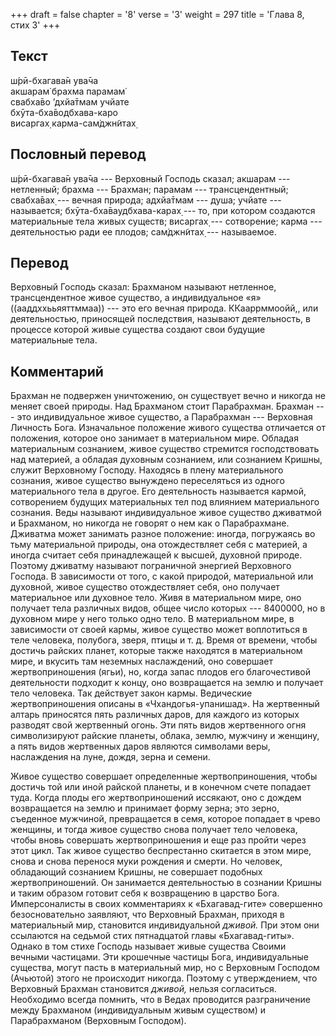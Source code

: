 +++
draft = false
chapter = '8'
verse = '3'
weight = 297
title = 'Глава 8, стих 3'
+++
## Текст

ш́рӣ-бхагава̄н ува̄ча  
акшарам̇ брахма парамам̇  
свабха̄во ’дхйа̄тмам учйате  
бхӯта-бха̄водбхава-каро  
висаргах̣ карма-сам̇джн̃итах̣

## Пословный перевод

ш́рӣ-бхагава̄н ува̄ча --- Верховный Господь сказал; акшарам --- нетленный;
брахма --- Брахман; парамам --- трансцендентный; свабха̄вах̣ --- вечная
природа; адхйа̄тмам --- душа; учйате --- называется;
бхӯта-бха̄ваудбхава-карах̣ --- то, при котором создаются материальные тела
живых существ; висаргах̣ --- сотворение; карма --- деятельностью ради ее
плодов; сам̇джн̃итах̣ --- называемое.

## Перевод

Верховный Господь сказал: Брахманом называют нетленное, трансцендентное
живое существо, а индивидуальное «я» ((ааддххььяяттммаа)) --- это его
вечная природа. ККааррммоойй,, или деятельностью, приносящей
последствия, называют деятельность, в процессе которой живые существа
создают свои будущие материальные тела.

## Комментарий

Брахман не подвержен уничтожению, он существует вечно и никогда не
меняет своей природы. Над Брахманом стоит Парабрахман. Брахман --- это
индивидуальное живое существо, а Парабрахман --- Верховная Личность
Бога. Изначальное положение живого существа отличается от положения,
которое оно занимает в материальном мире. Обладая материальным
сознанием, живое существо стремится господствовать над материей, а
обладая духовным сознанием, или сознанием Кришны, служит Верховному
Господу. Находясь в плену материального сознания, живое существо
вынуждено переселяться из одного материального тела в другое. Его
деятельность называется кармой, сотворением будущих материальных тел под
влиянием материального сознания. Веды называют индивидуальное живое
существо дживатмой и Брахманом, но никогда не говорят о нем как о
Парабрахмане. Дживатма может занимать разное положение: иногда,
погружаясь во тьму материальной природы, она отождествляет себя с
материей, а иногда считает себя принадлежащей к высшей, духовной
природе. Поэтому дживатму называют пограничной энергией Верховного
Господа. В зависимости от того, с какой природой, материальной или
духовной, живое существо отождествляет себя, оно получает материальное
или духовное тело. Живя в материальном мире, оно получает тела различных
видов, общее число которых --- 8400000, но в духовном мире у него только
одно тело. В материальном мире, в зависимости от своей кармы, живое
существо может воплотиться в теле человека, полубога, зверя, птицы и т.
д. Время от времени, чтобы достичь райских планет, которые также
находятся в материальном мире, и вкусить там неземных наслаждений, оно
совершает жертвоприношения (ягьи), но, когда запас плодов его
благочестивой деятельности подходит к концу, оно возвращается на землю и
получает тело человека. Так действует закон кармы. Ведические
жертвоприношения описаны в «Чхандогья-упанишад». На жертвенный алтарь
приносятся пять различных даров, для каждого из которых разводят свой
жертвенный огонь. Эти пять видов жертвенного огня символизируют райские
планеты, облака, землю, мужчину и женщину, а пять видов жертвенных даров
являются символами веры, наслаждения на луне, дождя, зерна и семени.

Живое существо совершает определенные жертвоприношения, чтобы достичь
той или иной райской планеты, и в конечном счете попадает туда. Когда
плоды его жертвоприношений иссякают, оно с дождем возвращается на землю
и принимает форму зерна; это зерно, съеденное мужчиной, превращается в
семя, которое попадает в чрево женщины, и тогда живое существо снова
получает тело человека, чтобы вновь совершать жертвоприношения и еще раз
пройти через этот цикл. Так живое существо беспрестанно скитается в этом
мире, снова и снова перенося муки рождения и смерти. Но человек,
обладающий сознанием Кришны, не совершает подобных жертвоприношений. Он
занимается деятельностью в сознании Кришны и таким образом готовит себя
к возвращению в царство Бога. Имперсоналисты в своих комментариях к
«Бхагавад-гите» совершенно безосновательно заявляют, что Верховный
Брахман, приходя в материальный мир, становится индивидуальной *дживой.*
При этом они ссылаются на седьмой стих пятнадцатой главы
«Бхагавад-гиты». Однако в том стихе Господь называет живые существа
Своими вечными частицами. Эти крошечные частицы Бога, индивидуальные
существа, могут пасть в материальный мир, но с Верховным Господом
(Ачьютой) этого не происходит никогда. Поэтому с утверждением, что
Верховный Брахман становится *дживой,* нельзя согласиться. Необходимо
всегда помнить, что в Ведах проводится разграничение между Брахманом
(индивидуальным живым существом) и Парабрахманом (Верховным Господом).
